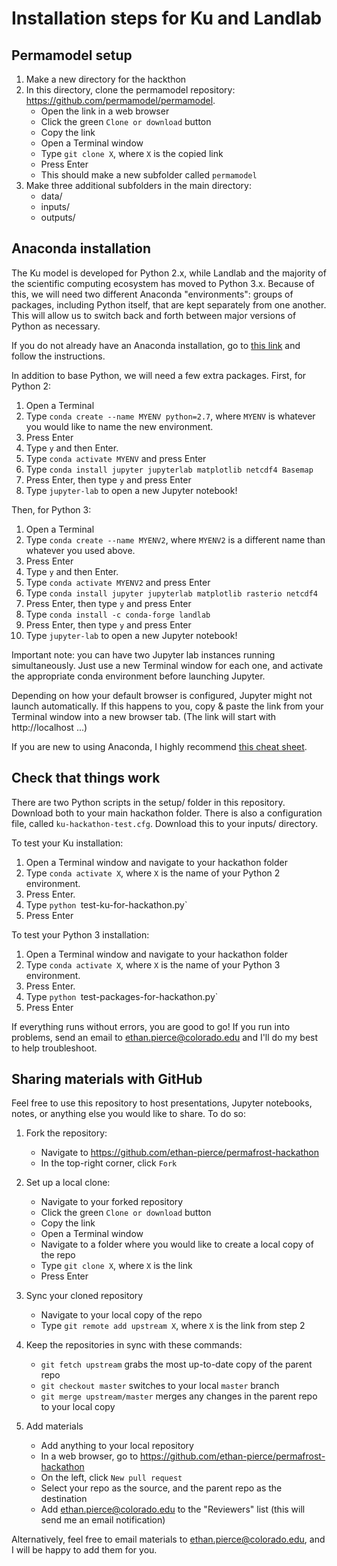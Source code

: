 # Installation steps for Ku and Landlab
## Permamodel setup
1. Make a new directory for the hackthon
2. In this directory, clone the permamodel repository: https://github.com/permamodel/permamodel.
    - Open the link in a web browser
    - Click the green `Clone or download` button
    - Copy the link
    - Open a Terminal window
    - Type `git clone X`, where `X` is the copied link
    - Press Enter
    - This should make a new subfolder called `permamodel`
3. Make three additional subfolders in the main directory:
    - data/
    - inputs/
    - outputs/

## Anaconda installation
The Ku model is developed for Python 2.x, while Landlab and the majority of the scientific computing ecosystem has moved to Python 3.x. Because of this, we will need two different Anaconda "environments": groups of packages, including Python itself, that are kept separately from one another. This will allow us to switch back and forth between major versions of Python as necessary.

If you do not already have an Anaconda installation, go to [this link](https://docs.anaconda.com/anaconda/install/) and follow the instructions. 

In addition to base Python, we will need a few extra packages. First, for Python 2:
1. Open a Terminal
2. Type `conda create --name MYENV python=2.7`, where `MYENV` is whatever you would like to name the new environment.
3. Press Enter
4. Type `y` and then Enter.
5. Type `conda activate MYENV` and press Enter
6. Type `conda install jupyter jupyterlab matplotlib netcdf4 Basemap`
7. Press Enter, then type `y` and press Enter
8. Type `jupyter-lab` to open a new Jupyter notebook!

Then, for Python 3:
1. Open a Terminal
2. Type `conda create --name MYENV2`, where `MYENV2` is a different name than whatever you used above. 
3. Press Enter
4. Type `y` and then Enter.
5. Type `conda activate MYENV2` and press Enter
6. Type `conda install jupyter jupyterlab matplotlib rasterio netcdf4`
7. Press Enter, then type `y` and press Enter
8. Type `conda install -c conda-forge landlab`
9. Press Enter, then type `y` and press Enter
10. Type `jupyter-lab` to open a new Jupyter notebook!

Important note: you can have two Jupyter lab instances running simultaneously. Just use a new Terminal window for each one, and activate the appropriate conda environment before launching Jupyter.

Depending on how your default browser is configured, Jupyter might not launch automatically. If this happens to you, copy & paste the link from your Terminal window into a new browser tab. (The link will start with http://localhost ...)

If you are new to using Anaconda, I highly recommend [this cheat sheet](https://docs.conda.io/projects/conda/en/4.6.0/_downloads/52a95608c49671267e40c689e0bc00ca/conda-cheatsheet.pdf).

## Check that things work
There are two Python scripts in the setup/ folder in this repository. Download both to your main hackathon folder. There is also a configuration file, called `ku-hackathon-test.cfg`. Download this to your inputs/ directory. 

To test your Ku installation:
1. Open a Terminal window and navigate to your hackathon folder
2. Type `conda activate X`, where `X` is the name of your Python 2 environment.
3. Press Enter.
4. Type `python `test-ku-for-hackathon.py`
5. Press Enter

To test your Python 3 installation:
1. Open a Terminal window and navigate to your hackathon folder
2. Type `conda activate X`, where `X` is the name of your Python 3 environment.
3. Press Enter.
4. Type `python `test-packages-for-hackathon.py`
5. Press Enter

If everything runs without errors, you are good to go! If you run into problems, send an email to ethan.pierce@colorado.edu and I'll do my best to help troubleshoot.

## Sharing materials with GitHub
Feel free to use this repository to host presentations, Jupyter notebooks, notes, or anything else you would like to share. To do so:

1. Fork the repository:
   - Navigate to https://github.com/ethan-pierce/permafrost-hackathon
   - In the top-right corner, click `Fork`

2. Set up a local clone:
    - Navigate to your forked repository
    - Click the green `Clone or download` button
    - Copy the link
    - Open a Terminal window
    - Navigate to a folder where you would like to create a local copy of the repo
    - Type `git clone X`, where `X` is the link
    - Press Enter

3.  Sync your cloned repository
    - Navigate to your local copy of the repo
    - Type `git remote add upstream X`, where `X` is the link from step 2

4. Keep the repositories in sync with these commands:
    - `git fetch upstream` grabs the most up-to-date copy of the parent repo
    - `git checkout master` switches to your local `master` branch
    - `git merge upstream/master` merges any changes in the parent repo to your local copy

5. Add materials
    - Add anything to your local repository
    - In a web browser, go to https://github.com/ethan-pierce/permafrost-hackathon
    - On the left, click `New pull request`
    - Select your repo as the source, and the parent repo as the destination
    - Add ethan.pierce@colorado.edu to the "Reviewers" list (this will send me an email notification)

Alternatively, feel free to email materials to ethan.pierce@colorado.edu, and I will be happy to add them for you.
